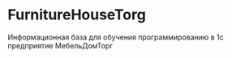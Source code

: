 # FurnitureHouseTorg
Информационная база для обучения программированию в 1с предприятие МебельДомТорг
